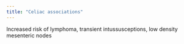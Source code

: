 ```yaml
---
title: "Celiac associations"
---
```

Increased risk of lymphoma, transient intussusceptions, low density mesenteric nodes

